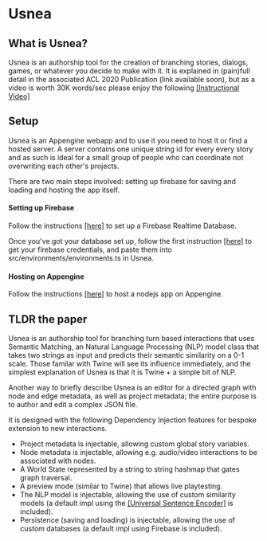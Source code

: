 # Usnea

## What is Usnea?

Usnea is an authorship tool for the creation of branching stories, dialogs, games, or whatever you decide to make with  it.
It is explained in (pain)full detail in the associated ACL 2020 Publication (link available soon), but as a video is worth 30K words/sec please enjoy the following [[Instructional Video]](https://www.youtube.com/watch?v=O8uRB8RnMw0)

## Setup
   
Usnea is an Appengine webapp and to use it you need to
host it or find a hosted server.  A server contains one unique string
id for every every story and as such is ideal for a small group of people who
can coordinate not overwriting each other's projects.

There are two main steps involved: setting up firebase for saving and loading and hosting the app itself.

#### Setting up Firebase 

Follow the instructions [[here]](https://firebase.google.com/docs/firestore/quickstart) to set up a Firebase Realtime Database.
    
Once you've got your database set up, follow the first instruction [[here]](https://fireship.io/snippets/install-angularfire/)
 to get your firebase credentials, and paste them into src/environments/environments.ts in Usnea.
 
#### Hosting on Appengine 

Follow the instructions [[here]](https://cloud.google.com/appengine/docs/standard/nodejs) to host a nodejs app on Appengine.

## TLDR the paper 

Usnea is an authorship tool for branching turn based interactions that uses Semantic Matching, an Natural Language Processing (NLP) model class that
takes two strings as input and predicts their semantic similarity on a 0-1 scale.  Those familar with Twine will see its
influence immediately, and the simplest explanation of Usnea is that it is Twine + a simple bit of NLP.  

Another way to briefly describe Usnea is
an editor for a directed graph with node and edge metadata, as well as project metadata; the entire purpose is to author and edit
a complex JSON file.

It is designed with the following Dependency Injection features for bespoke extension to new interactions.

* Project metadata is injectable, allowing custom global story variables.
* Node metadata is injectable, allowing e.g. audio/video interactions to be associated with nodes.
* A World State represented by a string to string hashmap that gates graph traversal.
* A preview mode (similar to Twine) that allows live playtesting.
* The NLP model is injectable, allowing the use of custom similarity models (a default impl using the [[Universal Sentence Encoder]](https://github.com/tensorflow/tfjs-models/tree/master/universal-sentence-encoder) is included). 
* Persistence (saving and loading) is injectable, allowing the use of custom databases (a default impl using Firebase is included). 
 
   
